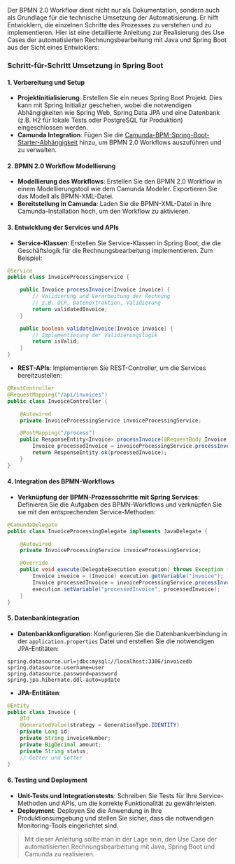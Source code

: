 Der BPMN 2.0 Workflow dient nicht nur als Dokumentation, sondern auch als Grundlage für die technische Umsetzung der Automatisierung. Er hilft Entwicklern, die einzelnen Schritte des Prozesses zu verstehen und zu implementieren. Hier ist eine detaillierte Anleitung zur Realisierung des Use Cases der automatisierten Rechnungsbearbeitung mit Java und Spring Boot aus der Sicht eines Entwicklers:

### Schritt-für-Schritt Umsetzung in Spring Boot

#### 1. Vorbereitung und Setup
- **Projektinitialisierung**: Erstellen Sie ein neues Spring Boot Projekt. Dies kann mit Spring Initializr geschehen, wobei die notwendigen Abhängigkeiten wie Spring Web, Spring Data JPA und eine Datenbank (z.B. H2 für lokale Tests oder PostgreSQL für Produktion) eingeschlossen werden.
- **Camunda Integration**: Fügen Sie die [Camunda-BPM-Spring-Boot-Starter-Abhängigkeit](https://docs.camunda.org/manual/7.22/user-guide/spring-boot-integration/) hinzu, um BPMN 2.0 Workflows auszuführen und zu verwalten.

#### 2. BPMN 2.0 Workflow Modellierung
- **Modellierung des Workflows**: Erstellen Sie den BPMN 2.0 Workflow in einem Modellierungstool wie dem Camunda Modeler. Exportieren Sie das Modell als BPMN-XML-Datei.
- **Bereitstellung in Camunda**: Laden Sie die BPMN-XML-Datei in Ihre Camunda-Installation hoch, um den Workflow zu aktivieren.

#### 3. Entwicklung der Services und APIs
- **Service-Klassen**: Erstellen Sie Service-Klassen in Spring Boot, die die Geschäftslogik für die Rechnungsbearbeitung implementieren. Zum Beispiel:
```java
@Service
public class InvoiceProcessingService {

    public Invoice processInvoice(Invoice invoice) {
        // Validierung und Verarbeitung der Rechnung
        // z.B. OCR, Datenextraktion, Validierung
        return validatedInvoice;
    }

    public boolean validateInvoice(Invoice invoice) {
        // Implementierung der Validierungslogik
        return isValid;
    }
}
```

- **REST-APIs**: Implementieren Sie REST-Controller, um die Services bereitzustellen:
```java
@RestController
@RequestMapping("/api/invoices")
public class InvoiceController {

    @Autowired
    private InvoiceProcessingService invoiceProcessingService;

    @PostMapping("/process")
    public ResponseEntity<Invoice> processInvoice(@RequestBody Invoice invoice) {
        Invoice processedInvoice = invoiceProcessingService.processInvoice(invoice);
        return ResponseEntity.ok(processedInvoice);
    }
}
```

#### 4. Integration des BPMN-Workflows
- **Verknüpfung der BPMN-Prozessschritte mit Spring Services**: Definieren Sie die Aufgaben des BPMN-Workflows und verknüpfen Sie sie mit den entsprechenden Service-Methoden:
```java
@CamundaDelegate
public class InvoiceProcessingDelegate implements JavaDelegate {

    @Autowired
    private InvoiceProcessingService invoiceProcessingService;

    @Override
    public void execute(DelegateExecution execution) throws Exception {
        Invoice invoice = (Invoice) execution.getVariable("invoice");
        Invoice processedInvoice = invoiceProcessingService.processInvoice(invoice);
        execution.setVariable("processedInvoice", processedInvoice);
    }
}
```

#### 5. Datenbankintegration
- **Datenbankkonfiguration**: Konfigurieren Sie die Datenbankverbindung in der `application.properties` Datei und erstellen Sie die notwendigen JPA-Entitäten:
```properties
spring.datasource.url=jdbc:mysql://localhost:3306/invoicedb
spring.datasource.username=user
spring.datasource.password=password
spring.jpa.hibernate.ddl-auto=update
```

- **JPA-Entitäten**:
```java
@Entity
public class Invoice {
    @Id
    @GeneratedValue(strategy = GenerationType.IDENTITY)
    private Long id;
    private String invoiceNumber;
    private BigDecimal amount;
    private String status;
    // Getter und Setter
}
```

#### 6. Testing und Deployment
- **Unit-Tests und Integrationstests**: Schreiben Sie Tests für Ihre Service-Methoden und APIs, um die korrekte Funktionalität zu gewährleisten.
- **Deployment**: Deployen Sie die Anwendung in Ihre Produktionsumgebung und stellen Sie sicher, dass die notwendigen Monitoring-Tools eingerichtet sind.

> Mit dieser Anleitung sollte man in der Lage sein, den Use Case der automatisierten Rechnungsbearbeitung mit Java, Spring Boot und Camunda zu realisieren.